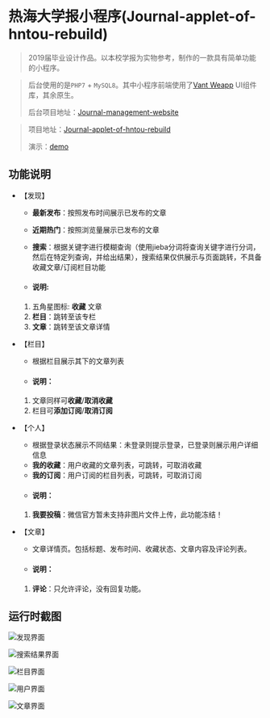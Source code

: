 # 热海大学报小程序(Journal-applet-of-hntou-rebuild)

> 2019届毕业设计作品。以本校学报为实物参考，制作的一款具有简单功能的小程序。

> 后台使用的是`PHP7` + `MySQL8`。其中小程序前端使用了[Vant Weapp](https://youzan.github.io/vant-weapp/#/intro) UI组件库，其余原生。
> 
> 后台项目地址：[Journal-management-website](https://github.com/Linnzh/Journal-management-website)


> 项目地址：[Journal-applet-of-hntou-rebuild](https://github.com/Linnzh/Journal-applet-of-hntou-rebuild)
> 
> 演示：[demo](https://www.bilibili.com/video/av53406024)


## 功能说明

- 【发现】
  - **最新发布**：按照发布时间展示已发布的文章
  - **近期热门**：按照浏览量展示已发布的文章
  - **搜索**：根据关键字进行模糊查询（使用jieba分词将查询关键字进行分词，然后在特定列查询，并给出结果），搜索结果仅供展示与页面跳转，不具备收藏文章/订阅栏目功能
  
  - #### 说明:
  1. 五角星图标: **收藏** 文章
  2. **栏目**：跳转至该专栏
  3. **文章**：跳转至该文章详情
   
   
- 【栏目】
  - 根据栏目展示其下的文章列表
  - #### 说明：
  1. 文章同样可**收藏**/**取消收藏**
  2. 栏目可**添加订阅**/**取消订阅**

- 【个人】
  - 根据登录状态展示不同结果：未登录则提示登录，已登录则展示用户详细信息
  - **我的收藏**：用户收藏的文章列表，可跳转，可取消收藏
  - **我的订阅**：用户订阅的栏目列表，可跳转，可取消订阅
  - #### 说明：
  1. **我要投稿**：微信官方暂未支持非图片文件上传，此功能冻结！

- 【文章】
  - 文章详情页。包括标题、发布时间、收藏状态、文章内容及评论列表。
  - #### 说明：
  1. **评论**：只允许评论，没有回复功能。


## 运行时截图

![发现界面](https://i.pinimg.com/564x/71/5b/eb/715beb231b3da956e75b0b7c511daec6.jpg)

![搜索结果界面](https://i.pinimg.com/564x/76/4a/63/764a63cb710e0d189b01a3f05eb75e00.jpg)

![栏目界面](https://i.pinimg.com/564x/af/d4/45/afd4456f09333f8d926bc7e5b396e602.jpg)

![用户界面](https://i.pinimg.com/564x/0b/63/18/0b631836b005e0e5ceb2e365b4e28d0d.jpg)

![文章界面](https://i.pinimg.com/564x/11/0c/80/110c80c0e15999c7b43895b3f61f41c6.jpg)
